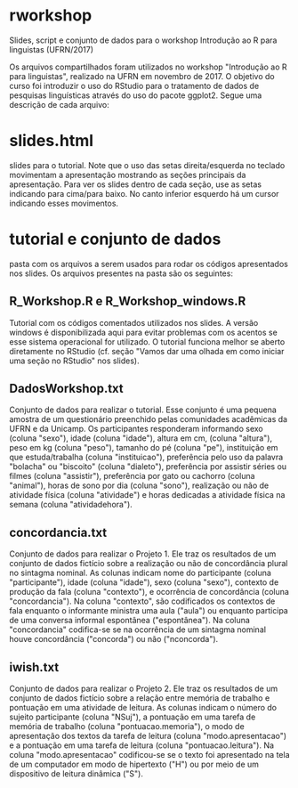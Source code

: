 # rworkshop
Slides, script e conjunto de dados para o workshop Introdução ao R para linguistas (UFRN/2017)

Os arquivos compartilhados foram utilizados no workshop "Introdução ao R para linguistas", realizado na UFRN em novembro de 2017. O objetivo do curso foi introduzir o uso do RStudio para o tratamento de dados de pesquisas linguísticas através do uso do pacote ggplot2. Segue uma descrição de cada arquivo:

# slides.html
slides para o tutorial. Note que o uso das setas direita/esquerda no teclado movimentam a apresentação mostrando as seções principais da apresentação. Para ver os slides dentro de cada seção, use as setas indicando para cima/para baixo. No canto inferior esquerdo há um cursor indicando esses movimentos. 

# tutorial e conjunto de dados 
pasta com os arquivos a serem usados para rodar os códigos apresentados nos slides. Os arquivos presentes na pasta são os seguintes: 

## R_Workshop.R  e R_Workshop_windows.R 
Tutorial com os códigos comentados utilizados nos slides. A versão windows é disponibilizada aqui para evitar problemas com os acentos se esse sistema operacional for utilizado. O tutorial funciona melhor se aberto diretamente no RStudio (cf. seção "Vamos dar uma olhada em como iniciar uma seção no RStudio" nos slides).  

## DadosWorkshop.txt
Conjunto de dados para realizar o tutorial. Esse conjunto é uma pequena amostra de um questionário preenchido pelas comunidades acadêmicas da UFRN e da Unicamp. Os participantes responderam informando sexo (coluna "sexo"), idade (coluna "idade"), altura em cm, (coluna "altura"), peso em kg (coluna "peso"), tamanho do pé (coluna "pe"), instituição em que estuda/trabalha (coluna "instituicao"), preferência pelo uso da palavra "bolacha" ou "biscoito" (coluna "dialeto"), preferência por assistir séries ou filmes (coluna "assistir"), preferência por gato ou cachorro (coluna "animal"), horas de sono por dia (coluna "sono"), realização ou não de atividade física (coluna "atividade") e horas dedicadas a atividade física na semana (coluna "atividadehora").
    
## concordancia.txt
Conjunto de dados para realizar o Projeto 1. Ele traz os resultados de um conjunto de dados fictício sobre a realização ou não de concordância plural no sintagma nominal. As colunas indicam nome do participante (coluna "participante"), idade (coluna "idade"), sexo (coluna "sexo"), contexto de produção da fala (coluna "contexto"), e ocorrência de concordância (coluna "concordancia"). Na coluna "contexto", são codificados os contextos de fala enquanto o informante ministra uma aula ("aula") ou enquanto participa de uma conversa informal espontânea ("espontânea"). Na coluna "concordancia" codifica-se se na ocorrência de um sintagma nominal houve concordância ("concorda") ou não ("nconcorda"). 

## iwish.txt
Conjunto de dados para realizar o Projeto 2. Ele traz os resultados de um conjunto de dados fictício sobre a relação entre memória de trabalho e pontuação em uma atividade de leitura. As colunas indicam o número do sujeito participante (coluna "NSuj"), a pontuação em uma tarefa de memória de trabalho (coluna "pontuacao.memoria"), o modo de apresentação dos textos da tarefa de leitura (coluna "modo.apresentacao") e a pontuação em uma tarefa de leitura (coluna "pontuacao.leitura"). Na coluna "modo.apresentacao" codificou-se se o texto foi apresentado na tela de um computador em modo de hipertexto ("H") ou por meio de um dispositivo de leitura dinâmica ("S"). 
